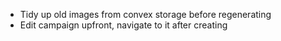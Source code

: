 - Tidy up old images from convex storage before regenerating
- Edit campaign upfront, navigate to it after creating
